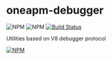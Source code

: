 # oneapm-debugger

![NPM](https://img.shields.io/npm/v/oneapm-debugger.svg?style=flat-square)
![NPM](https://img.shields.io/david/oneapm/oneapm-debugger.svg?style=flat-square)
[![Build Status](https://travis-ci.org/oneapm/oneapm-debugger.svg?branch=master)](https://travis-ci.org/oneapm/oneapm-debugger)

Utilities based on V8 debugger protocol 

[![NPM](https://nodei.co/npm/oneapm-cli.png)](https://nodei.co/npm/oneapm-debugger/)

